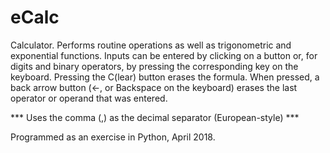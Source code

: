 # eCalc

Calculator. Performs routine operations as well as trigonometric and exponential functions. Inputs can be entered by clicking on a button or, for digits and binary operators, by pressing the corresponding key on the keyboard. Pressing the C(lear) button erases the formula. When pressed, a back arrow button (<-, or Backspace on the keyboard) erases the last operator or operand that was entered. 

*** Uses the comma (,) as the decimal separator (European-style) ***

Programmed as an exercise in Python, April 2018.
